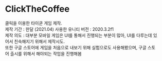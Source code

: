 # ClickTheCoffee
클릭을 이용한 타이쿤 게임 제작.\
제작 기간 : 한달 (2021.04)
사용한 유니티 버전 : 2020.3.2f1\
제작 의도 : 대부분 모바일 게임은 UI를 통해서 진행되는 부분이 많아, UI를 다루는데 있어서 친숙해지기 위해서 제작시도.\
또한 구글 스토어에 게임을 처음으로 내보기 위해 실험으로도 사용해봤으며, 구글 스토어 출시를 위해서 해야되는 작업을 진행해봄
